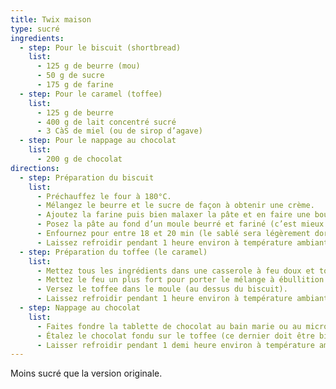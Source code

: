 ```yaml
---
title: Twix maison
type: sucré
ingredients:
  - step: Pour le biscuit (shortbread)
    list:
      - 125 g de beurre (mou)
      - 50 g de sucre
      - 175 g de farine
  - step: Pour le caramel (toffee)
    list:
      - 125 g de beurre
      - 400 g de lait concentré sucré
      - 3 CàS de miel (ou de sirop d’agave)
  - step: Pour le nappage au chocolat
    list:
      - 200 g de chocolat
directions:
  - step: Préparation du biscuit
    list:
      - Préchauffez le four à 180°C.
      - Mélangez le beurre et le sucre de façon à obtenir une crème.
      - Ajoutez la farine puis bien malaxer la pâte et en faire une boule (avec les mains).
      - Posez la pâte au fond d’un moule beurré et fariné (c’est mieux de mettre de mettre du papier de cuisson...). Étalez bien la pâte à l’aide de votre poing.
      - Enfournez pour entre 18 et 20 min (le sablé sera légèrement doré) pour un moule de 24*24 cm (ou inférieur).
      - Laissez refroidir pendant 1 heure environ à température ambiante.
  - step: Préparation du toffee (le caramel)
    list:
      - Mettez tous les ingrédients dans une casserole à feu doux et tournez jusqu’à ce que le mélange ait fondu.
      - Mettez le feu un plus fort pour porter le mélange à ébullition et tournez sans arrêt pendant 5 minutes afin que le mélange ne colle pas.
      - Versez le toffee dans le moule (au dessus du biscuit).
      - Laissez refroidir pendant 1 heure environ à température ambiante.
  - step: Nappage au chocolat
    list:
      - Faites fondre la tablette de chocolat au bain marie ou au micro-onde (3 minutes à 600W sans oublier la cloche).
      - Étalez le chocolat fondu sur le toffee (ce dernier doit être bien figé dans le moule).
      - Laisser refroidir pendant 1 demi heure environ à température ambiante puis placez le moule dans le réfrigérateur. 
---
```


Moins sucré que la version originale.
